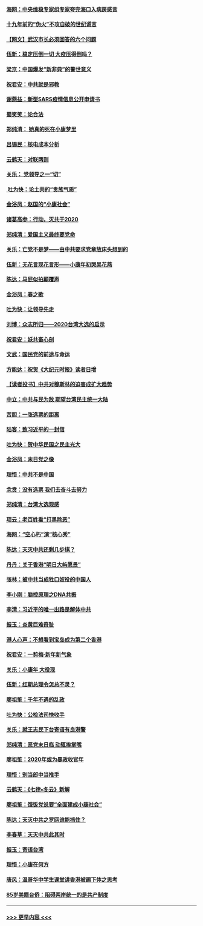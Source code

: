#### [海网：中央维稳专家组专家夸完海口入病房感言](../pages/nsc993/n11815138.md?t=01240544) 
#### [十九年前的“伪火”不攻自破的世纪谎言](../pages/nsc993/n11813238.md?t=01240544) 
#### [【网文】武汉市长必须回答的六个问题](../pages/nsc993/n11813848.md?t=01240544) 
#### [伍新：稳定压倒一切 大疫压得倒吗？](../pages/nsc993/n11812634.md?t=01240544) 
#### [梁京：中国爆发“新非典”的警世意义](../pages/nsc993/n11812554.md?t=01240544) 
#### [祝君安：中共就是邪教](../pages/nsc993/n11812431.md?t=01240544) 
#### [谢燕益：新型SARS疫情信息公开申请书](../pages/nsc993/n11808840.md?t=01240544) 
#### [蜀笑笑：论合法](../pages/nsc993/n11808064.md?t=01240544) 
#### [郑纯清： 她真的死在小康梦里](../pages/nsc993/n11806623.md?t=01240544) 
#### [吕锡民：核电成本分析](../pages/nsc993/n11806284.md?t=01240544) 
#### [云鹤天：对联两则](../pages/nsc993/n11805957.md?t=01240544) 
#### [关乐： 党领导之一“切”](../pages/nsc993/n11804505.md?t=01240544) 
#### [ 吐为快：论土共的“贵族气质”](../pages/nsc993/n11804490.md?t=01240544) 
#### [金浴凤：赵国的“小康社会”](../pages/nsc993/n11804452.md?t=01240544) 
#### [诸葛高参：行动，灭共于2020](../pages/nsc993/n11804120.md?t=01240544) 
#### [郑纯清：爱国主义最终要党命](../pages/nsc993/n11802197.md?t=01240544) 
#### [关乐：亡党不是梦——由中共要求党章放床头想到的](../pages/nsc993/n11802156.md?t=01240544) 
#### [伍新：无花言现花言形——小康年初哭吴花燕](../pages/nsc993/n11800044.md?t=01240544) 
#### [陈达：马屁似拍颠覆声](../pages/nsc993/n11800010.md?t=01240544) 
#### [金浴凤：春之歌](../pages/nsc993/n11797687.md?t=01240544) 
#### [吐为快：让领导先走](../pages/nsc993/n11797512.md?t=01240544) 
#### [刘博：众志所归——2020台湾大选的启示](../pages/nsc993/n11796878.md?t=01240544) 
#### [祝君安：妖共畜心剖](../pages/nsc993/n11794273.md?t=01240544) 
#### [文武：国民党的前途与命运](../pages/nsc993/n11794198.md?t=01240544) 
#### [方能达：祝贺《大纪元时报》读者日增](../pages/nsc993/n11793807.md?t=01240544) 
#### [【读者投书】中共对穆斯林的迫害成扩大趋势](../pages/nsc993/n11791371.md?t=01240544) 
#### [中立：中共与民为敌 期望台湾民主统一大陆](../pages/nsc993/n11790392.md?t=01240544) 
#### [苦胆：一张选票的距离](../pages/nsc993/n11788914.md?t=01240544) 
#### [陆客：致习近平的一封信](../pages/nsc993/n11788867.md?t=01240544) 
#### [吐为快：贺中华民国之民主光大](../pages/nsc993/n11788618.md?t=01240544) 
#### [金浴凤：末日党之像](../pages/nsc993/n11787475.md?t=01240544) 
#### [理悟：中共不是中国](../pages/nsc993/n11787463.md?t=01240544) 
#### [念贲：没有选票  我们去奋斗去努力](../pages/nsc993/n11787398.md?t=01240544) 
#### [郑纯清：台湾大选观感](../pages/nsc993/n11786210.md?t=01240544) 
#### [项云：老百姓看“打黑除恶”](../pages/nsc993/n11785398.md?t=01240544) 
#### [海网：“空心朽”演“核心秀”](../pages/nsc993/n11783874.md?t=01240544) 
#### [陈达：天灭中共还剩几步棋？](../pages/nsc993/n11783719.md?t=01240544) 
#### [丹丹：关于香港“明日大屿愿景”](../pages/nsc993/n11783273.md?t=01240544) 
#### [张林：被中共当成牲口奴役的中国人](../pages/nsc993/n11782397.md?t=01240544) 
#### [李小刚：脑控原理之DNA共振](../pages/nsc993/n11780962.md?t=01240544) 
#### [李清：习近平的唯一出路是解体中共](../pages/nsc993/n11780866.md?t=01240544) 
#### [振玉：炎黄巨难奇耻](../pages/nsc993/n11779632.md?t=01240544) 
#### [港人心声：不想看到宝岛成为第二个香港](../pages/nsc993/n11778817.md?t=01240544) 
#### [祝君安：一剪梅‧新年新气象](../pages/nsc993/n11776340.md?t=01240544) 
#### [关乐：小康年 大役现](../pages/nsc993/n11774213.md?t=01240544) 
#### [伍新：红朝总理令怎总不灵？](../pages/nsc993/n11770813.md?t=01240544) 
#### [廖祖笙：千年不遇的乱政](../pages/nsc993/n11770373.md?t=01240544) 
#### [吐为快：公检法司快收手](../pages/nsc993/n11770359.md?t=01240544) 
#### [关乐：就王志民下台寄语有良港警](../pages/nsc993/n11769903.md?t=01240544) 
#### [郑纯清：恶党末日临 动辄挨掌嘴](../pages/nsc993/n11769356.md?t=01240544) 
#### [廖祖笙：2020年或为暴政收官年](../pages/nsc993/n11768216.md?t=01240544) 
#### [理悟：别当郎中当推手](../pages/nsc993/n11768243.md?t=01240544) 
#### [云鹤天：《七律▪冬云》新解](../pages/nsc993/n11768204.md?t=01240544) 
#### [廖祖笙：饿饭党说要“全面建成小康社会”](../pages/nsc993/n11767482.md?t=01240544) 
#### [陈达：天灭中共之罗网谁能挡住？](../pages/nsc993/n11767465.md?t=01240544) 
#### [李春草：天灭中共此其时](../pages/nsc993/n11767452.md?t=01240544) 
#### [振玉：寄语台湾](../pages/nsc993/n11767432.md?t=01240544) 
#### [理悟：小康在何方](../pages/nsc993/n11767394.md?t=01240544) 
#### [唐风：温哥华中学生课堂讲香港被踢下体之思考](../pages/nsc993/n11766848.md?t=01240544) 
#### [85岁美籍台侨：阻碍两岸统一的是共产制度](../pages/nsc993/n11765043.md?t=01240544) 

----
#### [ >>> 更早内容 <<< ](../indexes/nsc993-earlier.md)

